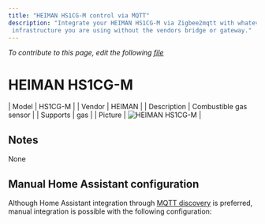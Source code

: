 ```yaml
---
title: "HEIMAN HS1CG-M control via MQTT"
description: "Integrate your HEIMAN HS1CG-M via Zigbee2mqtt with whatever smart home
 infrastructure you are using without the vendors bridge or gateway."
---
```


*To contribute to this page, edit the following
[file](https://github.com/Koenkk/zigbee2mqtt.io/blob/master/docs/devices/HS1CG-M.md)*

# HEIMAN HS1CG-M

| Model | HS1CG-M  |
| Vendor  | HEIMAN  |
| Description | Combustible gas sensor |
| Supports | gas |
| Picture | ![HEIMAN HS1CG-M](./assets/devices/HS1CG-M.jpg) |

## Notes

None

## Manual Home Assistant configuration
Although Home Assistant integration through [MQTT discovery](../integration/home_assistant) is preferred,
manual integration is possible with the following configuration:

